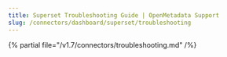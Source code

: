 ```yaml
---
title: Superset Troubleshooting Guide | OpenMetadata Support
slug: /connectors/dashboard/superset/troubleshooting
---
```


{% partial file="/v1.7/connectors/troubleshooting.md" /%}
